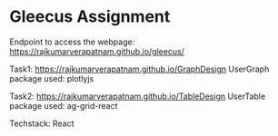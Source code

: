 # Gleecus Assignment

Endpoint to access the webpage: https://rajkumarverapatnam.github.io/gleecus/

Task1:  https://rajkumarverapatnam.github.io/GraphDesign
UserGraph 
package used: plotlyjs

Task2: https://rajkumarverapatnam.github.io/TableDesign
UserTable
package used: ag-grid-react

Techstack:
React

